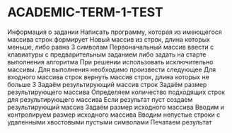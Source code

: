 # ACADEMIC-TERM-1-TEST
Информация о задании
Написать  программу, которая из имеющегося  массива строк  формирует
Новый массив из строк, длина которых меньше, либо  равна 3 символам
Первоначальный массив ввести с клавиатуры с предварительным заданием
либо задать на старте выполнения алгоритма
При решении   использовать  исключительно массивы.
Для выполнения необходимо произвести следующее
Для входного массива строк  вернуть
массив строк, длина которых не больше 3
Задаём результирующий массив строк
Задаём размер результирующего массива
Определяем количество подходящих строк для результирующего массива
Если результат пуст создаем результирующий массив
Задаём размер исходного массива
Вводим и контролируем размер исходного массива
Вводим непустые строки с удаленными хвостовыми пустыми символами
Печатаем результат
